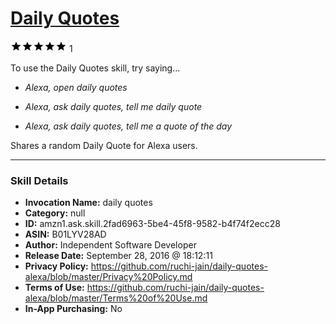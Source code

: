 # [Daily Quotes](http://alexa.amazon.com/#skills/amzn1.ask.skill.2fad6963-5be4-45f8-9582-b4f74f2ecc28)
![5 stars](../../images/ic_star_black_18dp_1x.png)![5 stars](../../images/ic_star_black_18dp_1x.png)![5 stars](../../images/ic_star_black_18dp_1x.png)![5 stars](../../images/ic_star_black_18dp_1x.png)![5 stars](../../images/ic_star_black_18dp_1x.png) 1

To use the Daily Quotes skill, try saying...

* *Alexa, open daily quotes*

* *Alexa, ask daily quotes, tell me daily quote*

* *Alexa, ask daily quotes, tell me a quote of the day*

Shares a random Daily Quote for Alexa users.

***

### Skill Details

* **Invocation Name:** daily quotes
* **Category:** null
* **ID:** amzn1.ask.skill.2fad6963-5be4-45f8-9582-b4f74f2ecc28
* **ASIN:** B01LYV28AD
* **Author:** Independent Software Developer
* **Release Date:** September 28, 2016 @ 18:12:11
* **Privacy Policy:** https://github.com/ruchi-jain/daily-quotes-alexa/blob/master/Privacy%20Policy.md
* **Terms of Use:** https://github.com/ruchi-jain/daily-quotes-alexa/blob/master/Terms%20of%20Use.md
* **In-App Purchasing:** No
